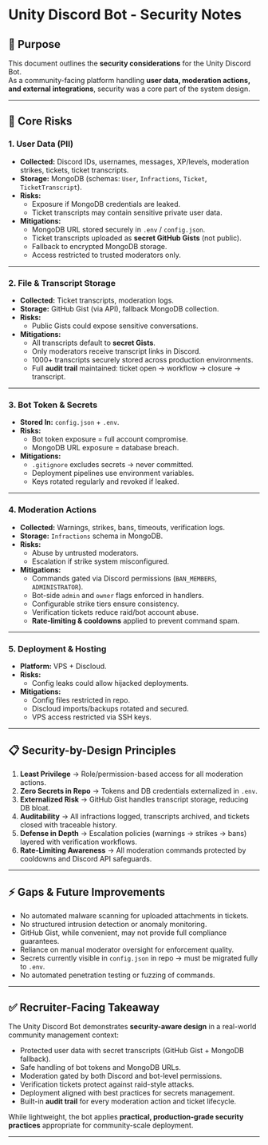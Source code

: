 # Unity Discord Bot - Security Notes

## 🎯 Purpose

This document outlines the **security considerations** for the Unity Discord Bot.  
As a community-facing platform handling **user data, moderation actions, and external integrations**, security was a core part of the system design.

---

## 🔑 Core Risks

### 1. User Data (PII)
- **Collected:** Discord IDs, usernames, messages, XP/levels, moderation strikes, tickets, ticket transcripts.
- **Storage:** MongoDB (schemas: `User`, `Infractions`, `Ticket`, `TicketTranscript`).
- **Risks:**
  - Exposure if MongoDB credentials are leaked.
  - Ticket transcripts may contain sensitive private user data.
- **Mitigations:**
  - MongoDB URL stored securely in `.env` / `config.json`.
  - Ticket transcripts uploaded as **secret GitHub Gists** (not public).
  - Fallback to encrypted MongoDB storage.
  - Access restricted to trusted moderators only.

---

### 2. File & Transcript Storage
- **Collected:** Ticket transcripts, moderation logs.
- **Storage:** GitHub Gist (via API), fallback MongoDB collection.
- **Risks:**
  - Public Gists could expose sensitive conversations.
- **Mitigations:**
  - All transcripts default to **secret Gists**.
  - Only moderators receive transcript links in Discord.
  - 1000+ transcripts securely stored across production environments.
  - Full **audit trail** maintained: ticket open → workflow → closure → transcript.

---

### 3. Bot Token & Secrets
- **Stored In:** `config.json` + `.env`.
- **Risks:**
  - Bot token exposure = full account compromise.
  - MongoDB URL exposure = database breach.
- **Mitigations:**
  - `.gitignore` excludes secrets → never committed.
  - Deployment pipelines use environment variables.
  - Keys rotated regularly and revoked if leaked.

---

### 4. Moderation Actions
- **Collected:** Warnings, strikes, bans, timeouts, verification logs.
- **Storage:** `Infractions` schema in MongoDB.
- **Risks:**
  - Abuse by untrusted moderators.
  - Escalation if strike system misconfigured.
- **Mitigations:**
  - Commands gated via Discord permissions (`BAN_MEMBERS`, `ADMINISTRATOR`).
  - Bot-side `admin` and `owner` flags enforced in handlers.
  - Configurable strike tiers ensure consistency.
  - Verification tickets reduce raid/bot account abuse.
  - **Rate-limiting & cooldowns** applied to prevent command spam.

---

### 5. Deployment & Hosting
- **Platform:** VPS + Discloud.
- **Risks:**
  - Config leaks could allow hijacked deployments.
- **Mitigations:**
  - Config files restricted in repo.
  - Discloud imports/backups rotated and secured.
  - VPS access restricted via SSH keys.

---

## 📋 Security-by-Design Principles

1. **Least Privilege** → Role/permission-based access for all moderation actions.
2. **Zero Secrets in Repo** → Tokens and DB credentials externalized in `.env`.
3. **Externalized Risk** → GitHub Gist handles transcript storage, reducing DB bloat.
4. **Auditability** → All infractions logged, transcripts archived, and tickets closed with traceable history.
5. **Defense in Depth** → Escalation policies (warnings → strikes → bans) layered with verification workflows.
6. **Rate-Limiting Awareness** → All moderation commands protected by cooldowns and Discord API safeguards.

---

## ⚡ Gaps & Future Improvements

- No automated malware scanning for uploaded attachments in tickets.
- No structured intrusion detection or anomaly monitoring.
- GitHub Gist, while convenient, may not provide full compliance guarantees.
- Reliance on manual moderator oversight for enforcement quality.
- Secrets currently visible in `config.json` in repo → must be migrated fully to `.env`.
- No automated penetration testing or fuzzing of commands.

---

## ✅ Recruiter-Facing Takeaway

The Unity Discord Bot demonstrates **security-aware design** in a real-world community management context:

- Protected user data with secret transcripts (GitHub Gist + MongoDB fallback).  
- Safe handling of bot tokens and MongoDB URLs.  
- Moderation gated by both Discord and bot-level permissions.  
- Verification tickets protect against raid-style attacks.  
- Deployment aligned with best practices for secrets management.  
- Built-in **audit trail** for every moderation action and ticket lifecycle.  

While lightweight, the bot applies **practical, production-grade security practices** appropriate for community-scale deployment.

---
